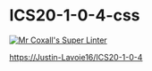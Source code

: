 # ICS20-1-0-4-css

[![Mr Coxall's Super Linter](https://github.com/Justin-Lavoie16/ICS20-1-0-4/workflows/Mr%20Coxall's%20Super%20Linter/badge.svg)](https://github.com/Justin-Lavoie16/ICS20-1-0-4/actions/)

[https://Justin-Lavoie16/ICS20-1-0-4](https://ics20-1-0-4.justin-lavoie16.repl.co//)
